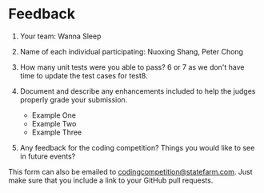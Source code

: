 # Feedback

1. Your team: Wanna Sleep
2. Name of each individual participating: Nuoxing Shang, Peter Chong
3. How many unit tests were you able to pass?
   6 or 7 as we don't have time to update the test cases for test8.
4. Document and describe any enhancements included to help the judges properly grade your submission.

   - Example One
   - Example Two
   - Example Three

5. Any feedback for the coding competition? Things you would like to see in future events?

This form can also be emailed to [codingcompetition@statefarm.com](mailto:codingcompetition@statefarm.com). Just make sure that you include a link to your GitHub pull requests.
